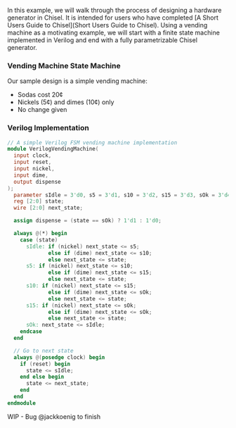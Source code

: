 In this example, we will walk through the process of designing a hardware generator in Chisel. It is intended for users who have completed [A Short Users Guide to Chisel](Short Users Guide to Chisel). Using a vending machine as a motivating example, we will start with a finite state machine implemented in Verilog and end with a fully parametrizable Chisel generator.

### Vending Machine State Machine

Our sample design is a simple vending machine:
* Sodas cost 20¢
* Nickels (5¢) and dimes (10¢) only
* No change given

### Verilog Implementation

```verilog
// A simple Verilog FSM vending machine implementation
module VerilogVendingMachine(
  input clock,
  input reset,
  input nickel,
  input dime,
  output dispense
);
  parameter sIdle = 3'd0, s5 = 3'd1, s10 = 3'd2, s15 = 3'd3, sOk = 3'd4;
  reg [2:0] state;
  wire [2:0] next_state;

  assign dispense = (state == sOk) ? 1'd1 : 1'd0;

  always @(*) begin
    case (state)
      sIdle: if (nickel) next_state <= s5;
             else if (dime) next_state <= s10;
             else next_state <= state;
      s5: if (nickel) next_state <= s10;
             else if (dime) next_state <= s15;
             else next_state <= state;
      s10: if (nickel) next_state <= s15;
             else if (dime) next_state <= sOk;
             else next_state <= state;
      s15: if (nickel) next_state <= sOk;
             else if (dime) next_state <= sOk;
             else next_state <= state;
      sOk: next_state <= sIdle;
    endcase
  end

  // Go to next state
  always @(posedge clock) begin
    if (reset) begin
      state <= sIdle;
    end else begin
      state <= next_state;
    end
  end
endmodule
```

WIP - Bug @jackkoenig to finish
